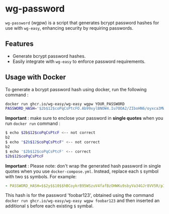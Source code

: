 # wg-password

`wg-password` (wgpw) is a script that generates bcrypt password hashes for use with `wg-easy`, enhancing security by requiring passwords.

## Features

- Generate bcrypt password hashes.
- Easily integrate with `wg-easy` to enforce password requirements.

## Usage with Docker

To generate a bcrypt password hash using docker, run the following command :

```sh
docker run ghcr.io/wg-easy/wg-easy wgpw YOUR_PASSWORD
PASSWORD_HASH='$2b$12$coPqCsPtcFO.Ab99xylBNOW4.Iu7OOA2/ZIboHN6/oyxca3MWo7fW' // literally YOUR_PASSWORD
```

**Important** : make sure to enclose your password in **single quotes** when you run `docker run` command :

```bash
$ echo $2b$12$coPqCsPtcF <-- not correct
b2
$ echo "$2b$12$coPqCsPtcF" <-- not correct
b2
$ echo '$2b$12$coPqCsPtcF' <-- correct
$2b$12$coPqCsPtcF
```

**Important** : Please note: don't wrap the generated hash password in single quotes when you use `docker-compose.yml`. Instead, replace each `$` symbol with two `$$` symbols. For example:

```yaml
- PASSWORD_HASH=$$2y$$10$$hBCoykrB95WSzuV4fafBzOHWKu9sbyVa34GJr8VV5R/pIelfEMYyG
```

This hash is for the password 'foobar123', obtained using the command `docker run ghcr.io/wg-easy/wg-easy wgpw foobar123` and then inserted an additional `$` before each existing `$` symbal.
